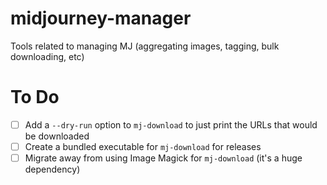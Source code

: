 # midjourney-manager

Tools related to managing MJ (aggregating images, tagging, bulk downloading, etc)


# To Do

- [ ] Add a `--dry-run` option to `mj-download` to just print the URLs that would be downloaded
- [ ] Create a bundled executable for `mj-download` for releases
- [ ] Migrate away from using Image Magick for `mj-download` (it's a huge dependency)
